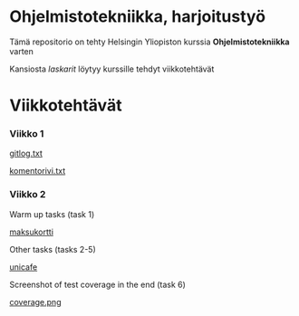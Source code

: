 # Ohjelmistotekniikka, harjoitustyö

Tämä repositorio on tehty Helsingin Yliopiston kurssia __Ohjelmistotekniikka__ varten

Kansiosta _laskarit_ löytyy kurssille tehdyt viikkotehtävät

# Viikkotehtävät 

### Viikko 1

[gitlog.txt](https://github.com/ellisrnm/ot-harjoitustyo/blob/master/laskarit/viikko1/gitlog.txt)

[komentorivi.txt](https://github.com/ellisrnm/ot-harjoitustyo/blob/master/laskarit/viikko1/komentorivi.txt)

### Viikko 2

Warm up tasks (task 1)

[maksukortti](https://github.com/ellisrnm/ot-harjoitustyo/tree/master/laskarit/viikko2/maksukortti)

Other tasks (tasks 2-5)

[unicafe](https://github.com/ellisrnm/ot-harjoitustyo/tree/master/laskarit/viikko2/unicafe)

Screenshot of test coverage in the end (task 6)

[coverage.png](https://github.com/ellisrnm/ot-harjoitustyo/blob/master/laskarit/viikko2/coverage.png) 
